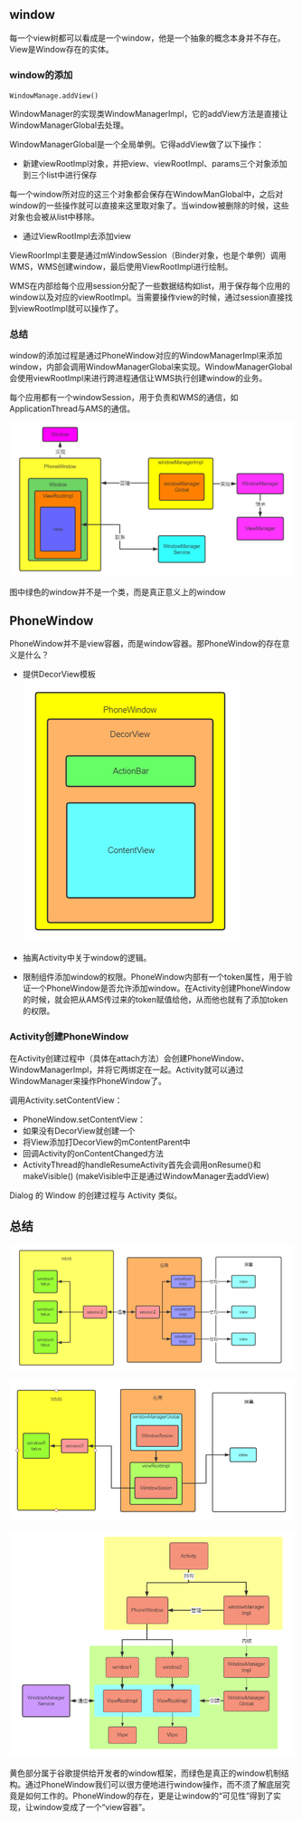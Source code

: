 ## window

每一个view树都可以看成是一个window，他是一个抽象的概念本身并不存在。View是Window存在的实体。

### window的添加

`WindowManage.addView()`

WindowManager的实现类WindowManagerImpl，它的addView方法是直接让WindowManagerGlobal去处理。  

WindowManagerGlobal是一个全局单例。它得addView做了以下操作：

- 新建viewRootImpl对象，并把view、viewRootImpl、params三个对象添加到三个list中进行保存

每一个window所对应的这三个对象都会保存在WindowManGlobal中，之后对window的一些操作就可以直接来这里取对象了。当window被删除的时候，这些对象也会被从list中移除。

- 通过ViewRootImpl去添加view

ViewRoorImpl主要是通过mWindowSession（Binder对象，也是个单例）调用WMS，WMS创建window，最后使用ViewRootImpl进行绘制。  

WMS在内部给每个应用session分配了一些数据结构如list，用于保存每个应用的window以及对应的viewRootImpl。当需要操作view的时候，通过session直接找到viewRootImpl就可以操作了。

### 总结

window的添加过程是通过PhoneWindow对应的WindowManagerImpl来添加window，内部会调用WindowManagerGlobal来实现。WindowManagerGlobal会使用viewRootImpl来进行跨进程通信让WMS执行创建window的业务。

每个应用都有一个windowSession，用于负责和WMS的通信，如ApplicationThread与AMS的通信。

![](../img/window.png)

图中绿色的window并不是一个类，而是真正意义上的window

## PhoneWindow  

PhoneWindow并不是view容器，而是window容器。那PhoneWindow的存在意义是什么？

- 提供DecorView模板
![](../img/window2.png)

- 抽离Activity中关于window的逻辑。

- 限制组件添加window的权限。PhoneWindow内部有一个token属性，用于验证一个PhoneWindow是否允许添加window。在Activity创建PhoneWindow的时候，就会把从AMS传过来的token赋值给他，从而他也就有了添加token的权限。

### Activity创建PhoneWindow

在Activity创建过程中（具体在attach方法）会创建PhoneWindow、WindowManagerImpl，并将它两绑定在一起。Activity就可以通过WindowManager来操作PhoneWindow了。

调用Activity.setContentView：
  - PhoneWindow.setContentView：
  - 如果没有DecorView就创建一个
  - 将View添加打DecorView的mContentParent中
  - 回调Activity的onContentChanged方法
  - ActivityThread的handleResumeActivity首先会调用onResume()和makeVisible()
  (makeVisible中正是通过WindowManager去addView)

Dialog 的 Window 的创建过程与 Activity 类似。


## 总结

![](../img/window3.png)

![](../img/window4.png)

![](../img/window5.png)

黄色部分属于谷歌提供给开发者的window框架，而绿色是真正的window机制结构。通过PhoneWindow我们可以很方便地进行window操作，而不须了解底层究竟是如何工作的。PhoneWindow的存在，更是让window的“可见性”得到了实现，让window变成了一个“view容器”。
